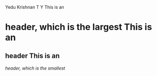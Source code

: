 Yedu Krishnan T Y
 This is an <h1> header, which is the largest
 This is an <h2> header
 This is an <h6> header, which is the smallest
